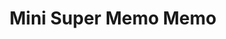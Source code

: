 ---
title: "Mini Super Memo Memo"
url: /san-antonio-de-belen/mini-super-memo-memo/
shop: comodidad
---